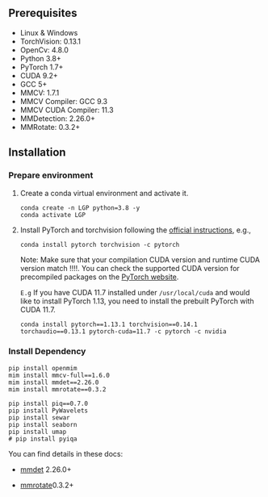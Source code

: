 ## Prerequisites

- Linux & Windows
- TorchVision: 0.13.1
- OpenCv: 4.8.0
- Python 3.8+
- PyTorch 1.7+
- CUDA 9.2+
- GCC 5+
- MMCV: 1.7.1
- MMCV Compiler: GCC 9.3
- MMCV CUDA Compiler: 11.3
- MMDetection: 2.26.0+
- MMRotate: 0.3.2+


## Installation

### Prepare environment

1. Create a conda virtual environment and activate it.

    ```shell
    conda create -n LGP python=3.8 -y
    conda activate LGP
    ```

2. Install PyTorch and torchvision following the [official instructions](https://pytorch.org/), e.g.,

    ```shell
    conda install pytorch torchvision -c pytorch
    ```

    Note: Make sure that your compilation CUDA version and runtime CUDA version match !!!!.
    You can check the supported CUDA version for precompiled packages on the [PyTorch website](https://pytorch.org/).

    `E.g` If you have CUDA 11.7 installed under `/usr/local/cuda` and would like to install
    PyTorch 1.13, you need to install the prebuilt PyTorch with CUDA 11.7.

    ```shell
    conda install pytorch==1.13.1 torchvision==0.14.1 torchaudio==0.13.1 pytorch-cuda=11.7 -c pytorch -c nvidia
    ```

### Install Dependency

```shell
pip install openmim
mim install mmcv-full==1.6.0
mim install mmdet==2.26.0
mim install mmrotate==0.3.2

pip install piq==0.7.0
pip install PyWavelets
pip install sewar
pip install seaborn
pip install umap
# pip install pyiqa
```

You can find details in these docs:

- [mmdet](https://github.com/liguopeng0923/LGP/blob/main/mmdet/docs/en/install.md) 2.26.0+

- [mmrotate](https://github.com/liguopeng0923/LGP/blob/main/mmrotate/docs/en/install.md)0.3.2+


